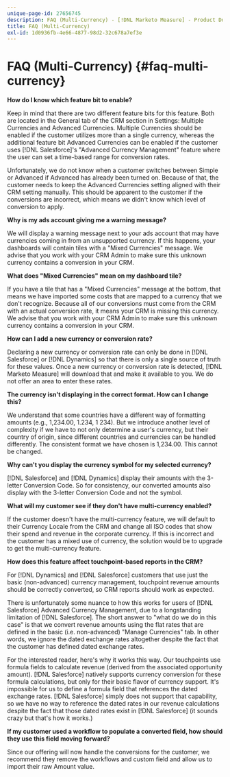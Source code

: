 ```yaml
---
unique-page-id: 27656745
description: FAQ (Multi-Currency) - [!DNL Marketo Measure] - Product Documentation
title: FAQ (Multi-Currency)
exl-id: 1d0936fb-4e66-4877-98d2-32c678a7ef3e
---
```

# FAQ (Multi-Currency) {#faq-multi-currency}

**How do I know which feature bit to enable?**

Keep in mind that there are two different feature bits for this feature. Both are located in the General tab of the CRM section in Settings: Multiple Currencies and Advanced Currencies. Multiple Currencies should be enabled if the customer utilizes more than a single currency, whereas the additional feature bit Advanced Currencies can be enabled if the customer uses [!DNL Salesforce]'s "Advanced Currency Management" feature where the user can set a time-based range for conversion rates.

Unfortunately, we do not know when a customer switches between Simple or Advanced if Advanced has already been turned on. Because of that, the customer needs to keep the Advanced Currencies setting aligned with their CRM setting manually. This should be apparent to the customer if the conversions are incorrect, which means we didn't know which level of conversion to apply.

**Why is my ads account giving me a warning message?**

We will display a warning message next to your ads account that may have currencies coming in from an unsupported currency. If this happens, your dashboards will contain tiles with a "Mixed Currencies" message. We advise that you work with your CRM Admin to make sure this unknown currency contains a conversion in your CRM.

**What does "Mixed Currencies" mean on my dashboard tile?**

If you have a tile that has a "Mixed Currencies" message at the bottom, that means we have imported some costs that are mapped to a currency that we don't recognize. Because all of our conversions must come from the CRM with an actual conversion rate, it means your CRM is missing this currency. We advise that you work with your CRM Admin to make sure this unknown currency contains a conversion in your CRM.

**How can I add a new currency or conversion rate?**

Declaring a new currency or conversion rate can only be done in [!DNL Salesforce] or [!DNL Dynamics] so that there is only a single source of truth for these values. Once a new currency or conversion rate is detected, [!DNL Marketo Measure] will download that and make it available to you. We do not offer an area to enter these rates.

**The currency isn't displaying in the correct format. How can I change this?**

We understand that some countries have a different way of formatting amounts (e.g., 1,234.00, 1.234, 1 234). But we introduce another level of complexity if we have to not only determine a user's currency, but their country of origin, since different countries and currencies can be handled differently. The consistent format we have chosen is 1,234.00. This cannot be changed.

**Why can't you display the currency symbol for my selected currency?**

[!DNL Salesforce] and [!DNL Dynamics] display their amounts with the 3-letter Conversion Code. So for consistency, our converted amounts also display with the 3-letter Conversion Code and not the symbol.

**What will my customer see if they don't have multi-currency enabled?**

If the customer doesn't have the multi-currency feature, we will default to their Currency Locale from the CRM and change all ISO codes that show their spend and revenue in the corporate currency. If this is incorrect and the customer has a mixed use of currency, the solution would be to upgrade to get the multi-currency feature.

**How does this feature affect touchpoint-based reports in the CRM?**

For [!DNL Dynamics] and [!DNL Salesforce] customers that use just the basic (non-advanced) currency management, touchpoint revenue amounts should be correctly converted, so CRM reports should work as expected.

There is unfortunately some nuance to how this works for users of [!DNL Salesforce] Advanced Currency Management, due to a longstanding limitation of [!DNL Salesforce]. The short answer to "what do we do in this case" is that we convert revenue amounts using the flat rates that are defined in the basic (i.e. non-advanced) "Manage Currencies" tab. In other words, we ignore the dated exchange rates altogether despite the fact that the customer has defined dated exchange rates.

For the interested reader, here's why it works this way. Our touchpoints use formula fields to calculate revenue (derived from the associated opportunity amount). [!DNL Salesforce] natively supports currency conversion for these formula calculations, but only for their basic flavor of currency support. It's impossible for us to define a formula field that references the dated exchange rates. [!DNL Salesforce] simply does not support that capability, so we have no way to reference the dated rates in our revenue calculations despite the fact that those dated rates exist in [!DNL Salesforce] (it sounds crazy but that's how it works.)

**If my customer used a workflow to populate a converted field, how should they use this field moving forward?**

Since our offering will now handle the conversions for the customer, we recommend they remove the workflows and custom field and allow us to import their raw Amount value.

